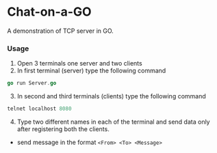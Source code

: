 # Chat-on-a-GO
A demonstration of TCP server in GO.
### Usage
1. Open 3 terminals one server and two clients
2. In first terminal (server) type the following command
```go
go run Server.go
```
3. In second and third terminals (clients) type the following command
```go
telnet localhost 8080
```
4. Type two different names in each of the terminal and send data only after registering both the clients.
+ send message in the format `<From> <To> <Message>`
